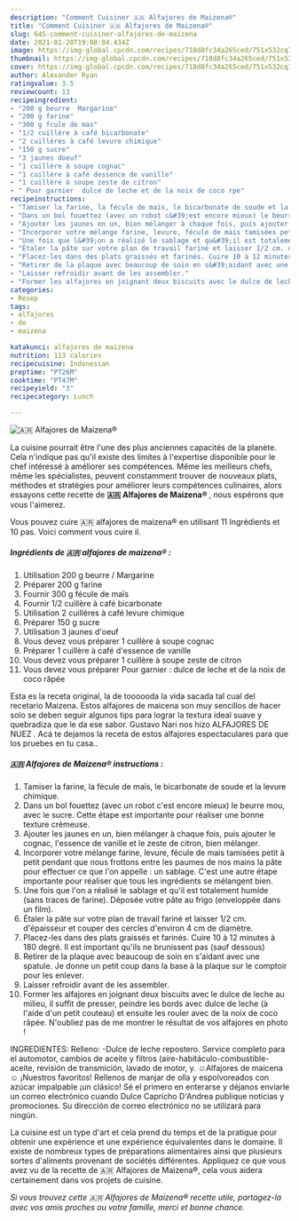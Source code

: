 ```yaml
---
description: "Comment Cuisiner 🇦🇷 ️Alfajores de Maizena®"
title: "Comment Cuisiner 🇦🇷 ️Alfajores de Maizena®"
slug: 645-comment-cuisiner-alfajores-de-maizena
date: 2021-01-20T19:08:04.434Z
image: https://img-global.cpcdn.com/recipes/718d8fc34a265ced/751x532cq70/🇦🇷-️alfajores-de-maizena-photo-principale-de-la-recette.jpg
thumbnail: https://img-global.cpcdn.com/recipes/718d8fc34a265ced/751x532cq70/🇦🇷-️alfajores-de-maizena-photo-principale-de-la-recette.jpg
cover: https://img-global.cpcdn.com/recipes/718d8fc34a265ced/751x532cq70/🇦🇷-️alfajores-de-maizena-photo-principale-de-la-recette.jpg
author: Alexander Ryan
ratingvalue: 3.5
reviewcount: 13
recipeingredient:
- "200 g beurre  Margarine"
- "200 g farine"
- "300 g fcule de mas"
- "1/2 cuillère à café bicarbonate"
- "2 cuillères à café levure chimique"
- "150 g sucre"
- "3 jaunes doeuf"
- "1 cuillère à soupe cognac"
- "1 cuillère à café dessence de vanille"
- "1 cuillère à soupe zeste de citron"
- " Pour garnier  dulce de leche et de la noix de coco rpe"
recipeinstructions:
- "Tamiser la farine, la fécule de maïs, le bicarbonate de soude et la levure chimique."
- "Dans un bol fouettez (avec un robot c&#39;est encore mieux) le beurre mou, avec le sucre. Cette étape est importante pour réaliser une bonne texture crémeuse."
- "Ajouter les jaunes en un, bien mélanger à chaque fois, puis ajouter le cognac, l&#39;essence de vanille et le zeste de citron, bien mélanger."
- "Incorporer votre mélange farine, levure, fécule de mais tamisées petit à petit pendant que nous frottons entre les paumes de nos mains la pâte pour effectuer ce que l&#39;on appelle : un sablage. C&#39;est une autre étape importante pour réaliser que tous les ingrédients se mélangent bien."
- "Une fois que l&#39;on a réalisé le sablage et qu&#39;il est totalement humide (sans traces de farine). Déposée votre pâte au frigo (enveloppée dans un film)."
- "Étaler la pâte sur votre plan de travail fariné et laisser 1/2 cm. d&#39;épaisseur et couper des cercles d&#39;environ 4 cm de diamètre."
- "Placez-les dans des plats graissés et farinés. Cuire 10 à 12 minutes à 180 degré. Il est important qu&#39;ils ne brunissent pas (sauf dessous)"
- "Retirer de la plaque avec beaucoup de soin en s&#39;aidant avec une spatule. Je donne un petit coup dans la base à la plaque sur le comptoir pour les enlever."
- "Laisser refroidir avant de les assembler."
- "Former les alfajores en joignant deux biscuits avec le dulce de leche au milieu, il suffit de presser, peindre les bords avec dulce de leche (à l&#39;aide d&#39;un petit couteau) et ensuite les rouler avec de la noix de coco râpée. N&#39;oubliez pas de me montrer le résultat de vos alfajores en photo !"
categories:
- Resep
tags:
- alfajores
- de
- maizena

katakunci: alfajores de maizena 
nutrition: 113 calories
recipecuisine: Indonesian
preptime: "PT26M"
cooktime: "PT47M"
recipeyield: "3"
recipecategory: Lunch

---
```



![🇦🇷 ️Alfajores de Maizena®](https://img-global.cpcdn.com/recipes/718d8fc34a265ced/751x532cq70/🇦🇷-️alfajores-de-maizena-photo-principale-de-la-recette.jpg)

La cuisine pourrait être l'une des plus anciennes capacités de la planète. Cela n'indique pas qu'il existe des limites à l'expertise disponible pour le chef intéressé à améliorer ses compétences. Même les meilleurs chefs, même les spécialistes, peuvent constamment trouver de nouveaux plats, méthodes et stratégies pour améliorer leurs compétences culinaires, alors essayons cette recette de <strong> 🇦🇷 ️Alfajores de Maizena® </strong>, nous espérons que vous l'aimerez.

<!--inarticleads1-->

Vous pouvez cuire 🇦🇷 ️alfajores de maizena® en utilisant 11 Ingrédients et 10 pas. Voici comment vous cuire il.

##### Ingrédients de 🇦🇷 ️alfajores de maizena® :

1. Utilisation 200 g beurre / Margarine
1. Préparer 200 g farine
1. Fournir 300 g fécule de maïs
1. Fournir 1/2 cuillère à café bicarbonate
1. Utilisation 2 cuillères à café levure chimique
1. Préparer 150 g sucre
1. Utilisation 3 jaunes d&#39;oeuf
1. Vous devez vous préparer 1 cuillère à soupe cognac
1. Préparer 1 cuillère à café d&#39;essence de vanille
1. Vous devez vous préparer 1 cuillère à soupe zeste de citron
1. Vous devez vous préparer  Pour garnier : dulce de leche et de la noix de coco râpée


Esta es la receta original, la de toooooda la vida sacada tal cual del recetario Maizena. Estos alfajores de maicena son muy sencillos de hacer solo se deben seguir algunos tips para lograr la textura ideal suave y quebradiza que le da ese sabor. Gustavo Nari nos hizo ️ALFAJORES DE NUEZ ️. Acá te dejamos la receta de estos alfajores espectaculares para que los pruebes en tu casa.. 

<!--inarticleads2-->

##### 🇦🇷 ️Alfajores de Maizena® instructions :

1. Tamiser la farine, la fécule de maïs, le bicarbonate de soude et la levure chimique.
1. Dans un bol fouettez (avec un robot c&#39;est encore mieux) le beurre mou, avec le sucre. Cette étape est importante pour réaliser une bonne texture crémeuse.
1. Ajouter les jaunes en un, bien mélanger à chaque fois, puis ajouter le cognac, l&#39;essence de vanille et le zeste de citron, bien mélanger.
1. Incorporer votre mélange farine, levure, fécule de mais tamisées petit à petit pendant que nous frottons entre les paumes de nos mains la pâte pour effectuer ce que l&#39;on appelle : un sablage. C&#39;est une autre étape importante pour réaliser que tous les ingrédients se mélangent bien.
1. Une fois que l&#39;on a réalisé le sablage et qu&#39;il est totalement humide (sans traces de farine). Déposée votre pâte au frigo (enveloppée dans un film).
1. Étaler la pâte sur votre plan de travail fariné et laisser 1/2 cm. d&#39;épaisseur et couper des cercles d&#39;environ 4 cm de diamètre.
1. Placez-les dans des plats graissés et farinés. Cuire 10 à 12 minutes à 180 degré. Il est important qu&#39;ils ne brunissent pas (sauf dessous)
1. Retirer de la plaque avec beaucoup de soin en s&#39;aidant avec une spatule. Je donne un petit coup dans la base à la plaque sur le comptoir pour les enlever.
1. Laisser refroidir avant de les assembler.
1. Former les alfajores en joignant deux biscuits avec le dulce de leche au milieu, il suffit de presser, peindre les bords avec dulce de leche (à l&#39;aide d&#39;un petit couteau) et ensuite les rouler avec de la noix de coco râpée. N&#39;oubliez pas de me montrer le résultat de vos alfajores en photo !


INGREDIENTES: Relleno: -Dulce de leche repostero. Service completo para el automotor, cambios de aceite y filtros (aire-habitáculo-combustible-aceite, revisión de transmición, lavado de motor, y. ☺️Alfajores de maicena☺️ ¡Nuestros favoritos! Rellenos de manjar de olla y espolvoreados con azúcar impalpable ¡un clásico! Sé el primero en enterarse y déjanos enviarle un correo electrónico cuando Dulce Capricho D&#39;Andrea publique noticias y promociones. Su dirección de correo electrónico no se utilizará para ningún. 

<!--inarticleads1-->

<p>
La cuisine est un type d'art et cela prend du temps et de la pratique pour obtenir une expérience et une expérience équivalentes dans le domaine. Il existe de nombreux types de préparations alimentaires ainsi que plusieurs sortes d'aliments provenant de sociétés différentes. Appliquez ce que vous avez vu de la recette de 🇦🇷 ️Alfajores de Maizena®, cela vous aidera certainement dans vos projets de cuisine.
</p>

<p>
<i>Si vous trouvez cette 🇦🇷 ️Alfajores de Maizena® recette utile, partagez-la avec vos amis proches ou votre famille, merci et bonne chance.</i>
</p>
